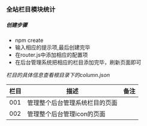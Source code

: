 ### 全站栏目模块统计

##### 创建步骤
- npm create
- 输入相应的提示项,最后创建完毕
- 在router.js中添加相应的配置项
- 在后台管理系统把相应的栏目添加完毕，刷新页面即可

*栏目的具体信息查看根目录下的column.json*

栏目 | 描述|备注
---| --- | ---
001 | 管理整个后台管理系统栏目的页面||
002 | 管理整个后台管理icon的页面||
